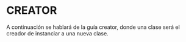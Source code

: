 # CREATOR
A continuación se hablará de la guía creator, donde una clase será el creador de instanciar a una nueva clase. 
